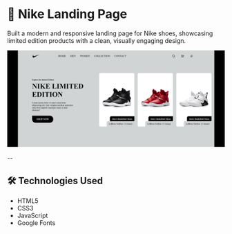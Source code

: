 # 👟 Nike Landing Page

Built a modern and responsive landing page for Nike shoes, showcasing limited edition products with a clean, visually engaging design.

![Nike Landing Page Screenshot](images/website-preview.png) <!-- Optional: Add a screenshot of your project -->

--

## 🛠️ Technologies Used

- HTML5
- CSS3
- JavaScript
- Google Fonts 


